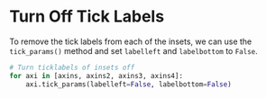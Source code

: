 # Turn Off Tick Labels

To remove the tick labels from each of the insets, we can use the `tick_params()` method and set `labelleft` and `labelbottom` to `False`.

```python
# Turn ticklabels of insets off
for axi in [axins, axins2, axins3, axins4]:
    axi.tick_params(labelleft=False, labelbottom=False)
```
